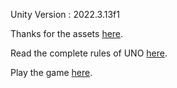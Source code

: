 Unity Version : 2022.3.13f1

Thanks for the assets [here](https://alexder.itch.io/uno-card-game-asset-pack?download).

Read the complete rules of UNO [here](https://www.unorules.com).

Play the game [here](https://ahmetyuceer.itch.io/uno).

